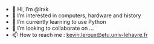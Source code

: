 - 👋 Hi, I’m @lrxk
- 👀 I’m interested in computers, hardware and history
- 🌱 I’m currently learning to use Python
- 💞️ I’m looking to collaborate on ...
- 📫 How to reach me : kevin.leroux@etu.univ-lehavre.fr

<!---
lrxk/lrxk is a ✨ special ✨ repository because its `README.md` (this file) appears on your GitHub profile.
You can click the Preview link to take a look at your changes.
--->
